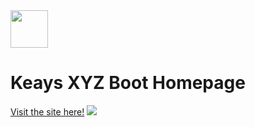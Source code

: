 <img height="60px" width="60px" align="center" src="https://github.com/berlintay/KeaysBootXYZ_WEB/blob/3f293d49d66c1503145d8d5540ceafca4c1d4265/media/image-removebg-preview.png">
<h1 align-content="left" font-size="24px">Keays XYZ Boot Homepage</h1>
<a href="http://www.keays.xyz">Visit the site here!</a>
<img heigth="max" width="max"  align-content="center" src="https://github.com/berlintay/KeaysBootXYZ_WEB/blob/master/media/mod.gif">
